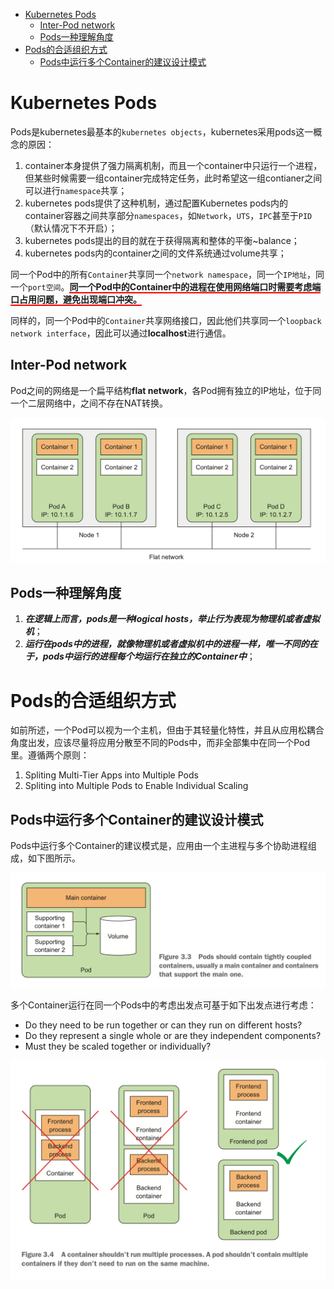 - [Kubernetes Pods](#kubernetes-pods)
  - [Inter-Pod network](#inter-pod-network)
  - [Pods一种理解角度](#pods%e4%b8%80%e7%a7%8d%e7%90%86%e8%a7%a3%e8%a7%92%e5%ba%a6)
- [Pods的合适组织方式](#pods%e7%9a%84%e5%90%88%e9%80%82%e7%bb%84%e7%bb%87%e6%96%b9%e5%bc%8f)
  - [Pods中运行多个Container的建议设计模式](#pods%e4%b8%ad%e8%bf%90%e8%a1%8c%e5%a4%9a%e4%b8%aacontainer%e7%9a%84%e5%bb%ba%e8%ae%ae%e8%ae%be%e8%ae%a1%e6%a8%a1%e5%bc%8f)

# Kubernetes Pods

Pods是kubernetes最基本的`kubernetes objects`，kubernetes采用pods这一概念的原因：

1. container本身提供了强力隔离机制，而且一个container中只运行一个进程，但某些时候需要一组container完成特定任务，此时希望这一组contianer之间可以进行`namespace`共享；
2. kubernetes pods提供了这种机制，通过配置Kubernetes pods内的container容器之间共享部分`namespaces`，如`Network`，`UTS`，`IPC`甚至于`PID`（默认情况下不开启）；
3. kubernetes pods提出的目的就在于获得隔离和整体的平衡~balance；
4. kubernetes pods内的container之间的文件系统通过volume共享；

同一个Pod中的所有`Container`共享同一个`network namespace`，同一个`IP地址`，同一个`port空间`。<span style="border-bottom: 2px solid red; font-weight: bold">同一个Pod中的Container中的进程在使用网络端口时需要考虑端口占用问题，避免出现端口冲突。</span>

同样的，同一个Pod中的`Container`共享网络接口，因此他们共享同一个`loopback network interface`，因此可以通过**localhost**进行通信。

## Inter-Pod network

Pod之间的网络是一个扁平结构**flat network**，各Pod拥有独立的IP地址，位于同一个二层网络中，之间不存在NAT转换。

![Alt Text](kubernetes_pod_inter_network.png)

## Pods一种理解角度

1. ***在逻辑上而言，pods是一种logical hosts，举止行为表现为物理机或者虚拟机***；
2. ***运行在pods中的进程，就像物理机或者虚拟机中的进程一样，唯一不同的在于，pods中运行的进程每个均运行在独立的Container中***；

# Pods的合适组织方式

如前所述，一个Pod可以视为一个主机，但由于其轻量化特性，并且从应用松耦合角度出发，应该尽量将应用分散至不同的Pods中，而非全部集中在同一个Pod里。遵循两个原则：

1. Spliting Multi-Tier Apps into Multiple Pods
2. Spliting into Multiple Pods to Enable Individual Scaling

## Pods中运行多个Container的建议设计模式

Pods中运行多个Container的建议模式是，应用由一个主进程与多个协助进程组成，如下图所示。

![Alt Text](kubernetes_multiple_container_run_in_a_pod.png)

多个Container运行在同一个Pods中的考虑出发点可基于如下出发点进行考虑：

+ Do they need to be run together or can they run on different hosts?
+ Do they represent a single whole or are they independent components?
+ Must they be scaled together or individually?

![Alt text](kubernetes_thinking_multiple_container_run_in_a_single_pod.png)


